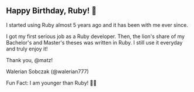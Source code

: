 ## Happy Birthday, Ruby! 🎂
I started using Ruby almost 5 years ago and it has been with me ever since.

I got my first serious job as a Ruby developer.
Then, the lion's share of my Bachelor's and Master's theses was written in Ruby.
I still use it everyday and truly enjoy it!

Thank you, @matz!

Walerian Sobczak (@walerian777)

Fun Fact: I am younger than Ruby! 👶🏻
